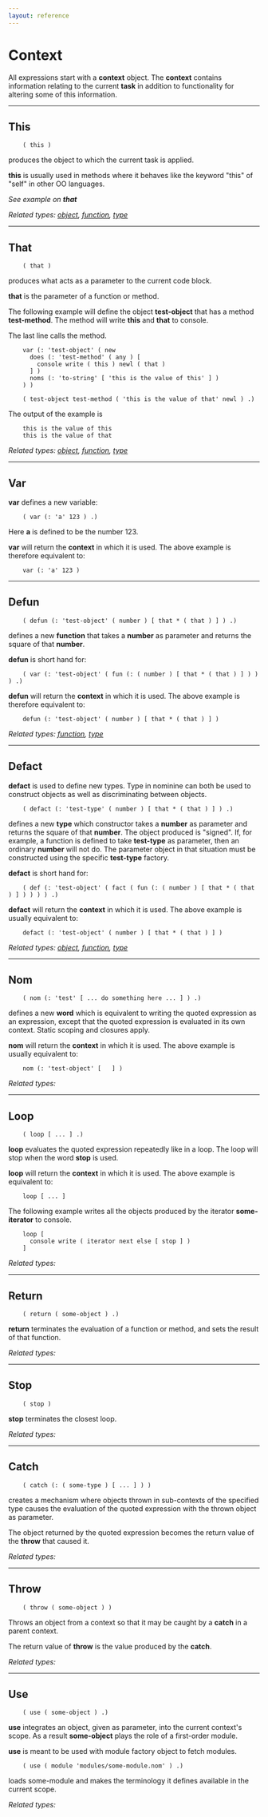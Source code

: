 ```yaml
---
layout: reference
---
```


Context
=======

All expressions start with a **context** object.
The **context** contains information relating to the current **task** in
addition to functionality for altering some of this information.

<hr>

This
----
        ( this )

produces the object to which the current task is applied.

**this** is usually used in methods where it behaves like the keyword "this" of "self" in other OO languages.

*See example on __that__*

*Related types: [object](/documentation/reference/object.html), [function](/documentation/reference/object.html), [type](/documentation/reference/type.html)*



<hr>

That
----
        ( that )

produces what acts as a parameter to the current code block.

**that** is the parameter of a function or method.

The following example will define the object **test-object** that has a method **test-method**.
The method will write **this** and **that** to console.

The last line calls the method.

        var (: 'test-object' ( new
          does (: 'test-method' ( any ) [
            console write ( this ) newl ( that )
          ] )
          noms (: 'to-string' [ 'this is the value of this' ] )
        ) )

        ( test-object test-method ( 'this is the value of that' newl ) .)

The output of the example is

        this is the value of this
        this is the value of that

*Related types: [object](/documentation/reference/object.html), [function](/documentation/reference/object.html), [type](/documentation/reference/type.html)*


<hr>

Var
---

**var** defines a new variable:

        ( var (: 'a' 123 ) .)

Here **a** is defined to be the number 123.

**var** will return the **context** in which it is used.
The above example is therefore equivalent to:

        var (: 'a' 123 )

<hr>

Defun
-----
        ( defun (: 'test-object' ( number ) [ that * ( that ) ] ) .)

defines a new **function** that takes a **number** as parameter and returns the square of that **number**.

**defun** is short hand for:

        ( var (: 'test-object' ( fun (: ( number ) [ that * ( that ) ] ) ) ) .)

**defun** will return the **context** in which it is used.
The above example is therefore equivalent to:

        defun (: 'test-object' ( number ) [ that * ( that ) ] )

*Related types: [function](/documentation/reference/object.html), [type](/documentation/reference/type.html)*

<hr>

Defact
------

**defact** is used to define new types.
Type in nominine can both be used to construct objects as well as discriminating between objects.

        ( defact (: 'test-type' ( number ) [ that * ( that ) ] ) .)

defines a new **type** which constructor takes a **number** as parameter and returns the square of that **number**.
The object produced is "signed".
If, for example, a function is defined to take **test-type** as parameter, then an ordinary **number** will not do.
The parameter object in that situation must be constructed using the specific **test-type** factory.

**defact** is short hand for:

        ( def (: 'test-object' ( fact ( fun (: ( number ) [ that * ( that ) ] ) ) ) ) .)

**defact** will return the **context** in which it is used.
The above example is usually equivalent to:

        defact (: 'test-object' ( number ) [ that * ( that ) ] )

*Related types: [object](/documentation/reference/object.html), [function](/documentation/reference/object.html), [type](/documentation/reference/type.html)*

<hr>

Nom
---
        ( nom (: 'test' [ ... do something here ... ] ) .)

defines a new **word** which is equivalent to writing the quoted expression as an expression,
except that the quoted expression is evaluated in its own context.
Static scoping and closures apply.

**nom** will return the **context** in which it is used.
The above example is usually equivalent to:

        nom (: 'test-object' [   ] )

*Related types:*

<hr>

Loop
----
        ( loop [ ... ] .)

**loop** evaluates the quoted expression repeatedly like in a loop.
The loop will stop when the word **stop** is used.

**loop** will return the **context** in which it is used.
The above example is equivalent to:

        loop [ ... ]

The following example writes all the objects produced by the iterator **some-iterator** to console.

        loop [
          console write ( iterator next else [ stop ] )
        ]


*Related types:*

<hr>

Return
------
        ( return ( some-object ) .)

**return** terminates the evaluation of a function or method, and sets the result of that function.

*Related types:*

<hr>

Stop
----
        ( stop )

**stop** terminates the closest loop.

*Related types:*

<hr>

Catch
-----
        ( catch (: ( some-type ) [ ... ] ) )

creates a mechanism where objects thrown in sub-contexts of the specified type causes the evaluation of the quoted expression
with the thrown object as parameter.

The object returned by the quoted expression becomes the return value of the **throw** that caused it.

*Related types:*

<hr>

Throw
-----
        ( throw ( some-object ) )

Throws an object from a context so that it may be caught by a **catch** in a parent context.

The return value of **throw** is the value produced by the **catch**.

*Related types:*

<hr>

Use
---
        ( use ( some-object ) .)

**use** integrates an object, given as parameter, into the current context's scope.
As a result **some-object** plays the role of a first-order module.

**use** is meant to be used with module factory object to fetch modules.

        ( use ( module 'modules/some-module.nom' ) .)

loads some-module and makes the terminology it defines available in the current scope.

*Related types:*

